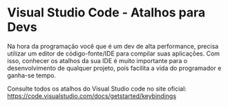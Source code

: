 # Visual Studio Code - Atalhos para Devs

Na hora da programação você que é um dev de alta performance, precisa utilizar um editor de código-fonte/IDE para compilar suas aplicações.
Com isso, conhecer os atalhos da sua IDE é  muito importante para o desenvolvimento de qualquer projeto, pois facilita a vida do programador e ganha-se tempo. 

Consulte todos os atalhos do Visual Studio code no site oficial:
https://code.visualstudio.com/docs/getstarted/keybindings
